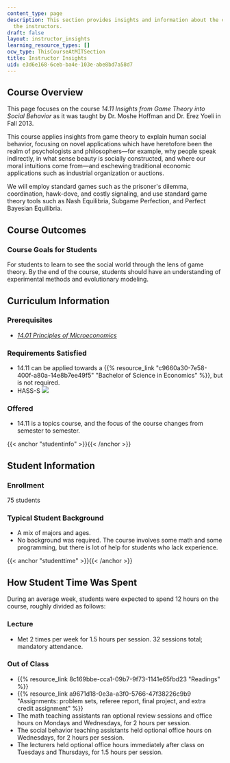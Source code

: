 ```yaml
---
content_type: page
description: This section provides insights and information about the course from
  the instructors.
draft: false
layout: instructor_insights
learning_resource_types: []
ocw_type: ThisCourseAtMITSection
title: Instructor Insights
uid: e3d6e168-6ceb-ba4e-103e-abe8bd7a58d7
---
```

## Course Overview

This page focuses on the course _14.11 Insights from Game Theory into Social Behavior_ as it was taught by Dr. Moshe Hoffman and Dr. Erez Yoeli in Fall 2013.

This course applies insights from game theory to explain human social behavior, focusing on novel applications which have heretofore been the realm of psychologists and philosophers—for example, why people speak indirectly, in what sense beauty is socially constructed, and where our moral intuitions come from—and eschewing traditional economic applications such as industrial organization or auctions.

We will employ standard games such as the prisoner's dilemma, coordination, hawk-dove, and costly signaling, and use standard game theory tools such as Nash Equilibria, Subgame Perfection, and Perfect Bayesian Equilibria.

## Course Outcomes

### Course Goals for Students

For students to learn to see the social world through the lens of game theory. By the end of the course, students should have an understanding of experimental methods and evolutionary modeling.

## Curriculum Information

### Prerequisites

- [_14.01 Principles of Microeconomics_](/courses/14-01sc-principles-of-microeconomics-fall-2011)

### Requirements Satisfied

- 14.11 can be applied towards a {{% resource_link "c9660a30-7e58-400f-a80a-14e8b7ee49f5" "Bachelor of Science in Economics" %}}, but is not required.
- HASS-S ![](/images/educator/icon-question-hass-s.png)

### Offered

- 14.11 is a topics course, and the focus of the course changes from semester to semester.

{{< anchor "studentinfo" >}}{{< /anchor >}}

## Student Information

### Enrollment

75 students

### Typical Student Background

- A mix of majors and ages.
- No background was required. The course involves some math and some programming, but there is lot of help for students who lack experience.

{{< anchor "studenttime" >}}{{< /anchor >}}

## How Student Time Was Spent

During an average week, students were expected to spend 12 hours on the course, roughly divided as follows:

### Lecture

- Met 2 times per week for 1.5 hours per session. 32 sessions total; mandatory attendance.

### Out of Class

- {{% resource_link 8c169bbe-cca1-09b7-9f73-1141e65fbd23 "Readings" %}}
- {{% resource_link a9671d18-0e3a-a3f0-5766-47f38226c9b9 "Assignments: problem sets, referee report, final project, and extra credit assignment" %}}
- The math teaching assistants ran optional review sessions and office hours on Mondays and Wednesdays, for 2 hours per session.
- The social behavior teaching assistants held optional office hours on Wednesdays, for 2 hours per session.
- The lecturers held optional office hours immediately after class on Tuesdays and Thursdays, for 1.5 hours per session.